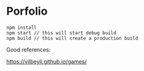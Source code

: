 # Porfolio

```
npm install
npm start // this will start debug build
npm build // this will create a production build
```

Good references:

https://vilbeyli.github.io/games/